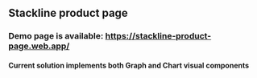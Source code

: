 ## Stackline product page

### Demo page is available: https://stackline-product-page.web.app/

#### Current solution implements both Graph and Chart visual components